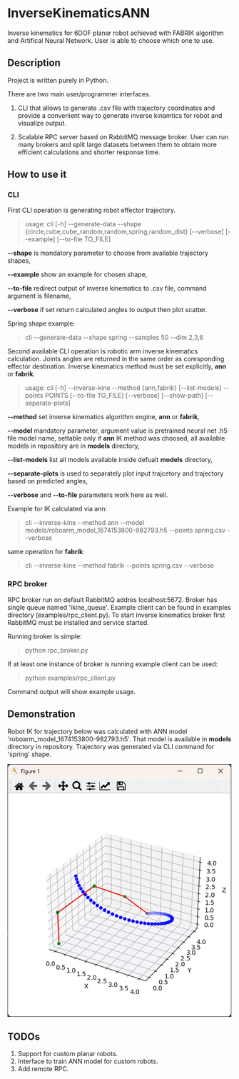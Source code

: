 # InverseKinematicsANN
Inverse kinematics for 6DOF planar robot achieved with FABRIK algorithm and Artifical Neural Network. User is able to choose which one to use.

## Description
Project is written purely in Python.

There are two main user/programmer interfaces. 

1. CLI that allows to generate .csv file with trajectory coordinates and provide a convenient way to generate inverse kinamtics for robot and visualize output.

2. Scalable RPC server based on RabbitMQ message broker. User can run many brokers and split large datasets between them to obtain more efficient calculations and shorter response time.

## How to use it
### CLI
First CLI operation is generating robot effector trajectory.

> usage: cli [-h] --generate-data --shape {circle,cube,cube_random,random,spring,random_dist} [--verbose] [--example] [--to-file TO_FILE]

**--shape** is mandatory parameter to choose from available trajectory shapes,

**--example** show an example for chosen shape,

**--to-file** redirect output of inverse kinematics to .csv file, command argument is filename,

**--verbose** if set return calculated angles to output then plot scatter.

Spring shape example:

> cli --generate-data --shape spring --samples 50 --dim 2,3,6

Second available CLI operation is robotic arm inverse kinematics calculation. Joints angles are returned in the same order as coresponding effector destination. Inverse kinematics method must be set explicitly, **ann** or **fabrik**.

> usage: cli [-h] --inverse-kine --method {ann,fabrik} [--list-models] --points POINTS [--to-file TO_FILE] [--verbose] [--show-path] [--separate-plots]

**--method** set inverse kinematics algorithm engine, **ann** or **fabrik**,

**--model** mandatory parameter, argument value is pretrained neural net .h5 file model name, settable only if **ann** IK method was choosed, all available models in repository are in **models** directory,

**--list-models** list all models available inside defualt **models** directory,

**--separate-plots** is used to separately plot input trajcetory and trajectory based on predicted angles,

**--verbose** and **--to-file** parameters work here as well.

Example for IK calculated via ann:

> cli --inverse-kine --method ann --model models/roboarm_model_1674153800-982793.h5 --points spring.csv --verbose

same operation for **fabrik**:

> cli --inverse-kine --method fabrik --points spring.csv --verbose

### RPC broker
RPC broker run on default RabbitMQ addres localhost:5672. Broker has single queue named 'ikine_queue'. Example client can be found in examples directory (examples/rpc_client.py). To start inverse kinematics broker first RabbitMQ must be installed and service started.

Running broker is simple:

> python rpc_broker.py

If at least one instance of broker is running example client can be used:

> python examples/rpc_client.py

Command output will show example usage.

## Demonstration

Robot IK for trajectory below was calculated with ANN model 'roboarm_model_1674153800-982793.h5'. That model is available in **models** directory in repository. Trajectory was generated via CLI command for 'spring' shape.

![](sample.gif)

## TODOs
1. Support for custom planar robots.
2. Interface to train ANN model for custom robots.
3. Add remote RPC.
